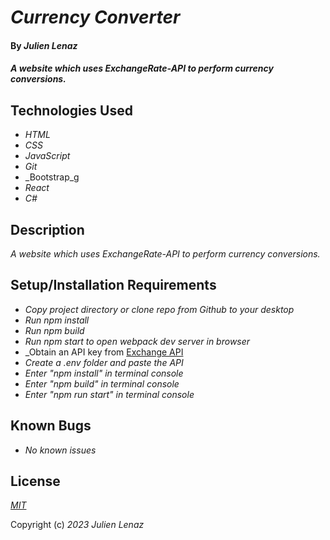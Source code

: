 # _Currency Converter_

#### By _**Julien Lenaz**_

#### _A website which uses ExchangeRate-API to perform currency conversions._

## Technologies Used

* _HTML_
* _CSS_
* _JavaScript_
* _Git_
* _Bootstrap_g
* _React_
* _C#_

## Description

_A website which uses ExchangeRate-API to perform currency conversions._

## Setup/Installation Requirements

* _Copy project directory or clone repo from Github to your desktop_
* _Run npm install_
* _Run npm build_
* _Run npm start to open webpack dev server in browser_
* _Obtain an API key from [Exchange API](https://www.exchangerate-api.com/)
* _Create a .env folder and paste the API_
* _Enter "npm install" in terminal console_
* _Enter "npm build" in terminal console_
* _Enter "npm run start" in terminal console_

## Known Bugs

* _No known issues_

## License

_[MIT](https://choosealicense.com/licenses/mit/)_

Copyright (c) _2023_ _Julien Lenaz_